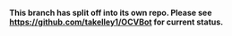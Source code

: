 **This branch has split off into its own repo. Please see https://github.com/takelley1/OCVBot for current status.**
